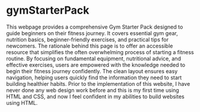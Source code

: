 # gymStarterPack
This webpage provides a comprehensive Gym Starter Pack designed to guide beginners on their fitness journey. It covers essential gym gear, nutrition basics, beginner-friendly exercises, and practical tips for newcomers. The rationale behind this page is to offer an accessible resource that simplifies the often overwhelming process of starting a fitness routine. By focusing on fundamental equipment, nutritional advice, and effective exercises, users are empowered with the knowledge needed to begin their fitness journey confidently. The clean layout ensures easy navigation, helping users quickly find the information they need to start building healthier habits. Prior to the implementation of this website, I have never done any web design work before and this is my first time using HTML and CSS, and now I feel confident in my abilities to build websites using HTML.
